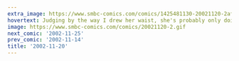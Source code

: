 ```yaml
---
extra_image: https://www.smbc-comics.com/comics/1425481130-20021120-2after.png
hovertext: Judging by the way I drew her waist, she's probably only doing it in order to get something to eat.
image: https://www.smbc-comics.com/comics/20021120-2.gif
next_comic: '2002-11-25'
prev_comic: '2002-11-14'
title: '2002-11-20'
---
```


